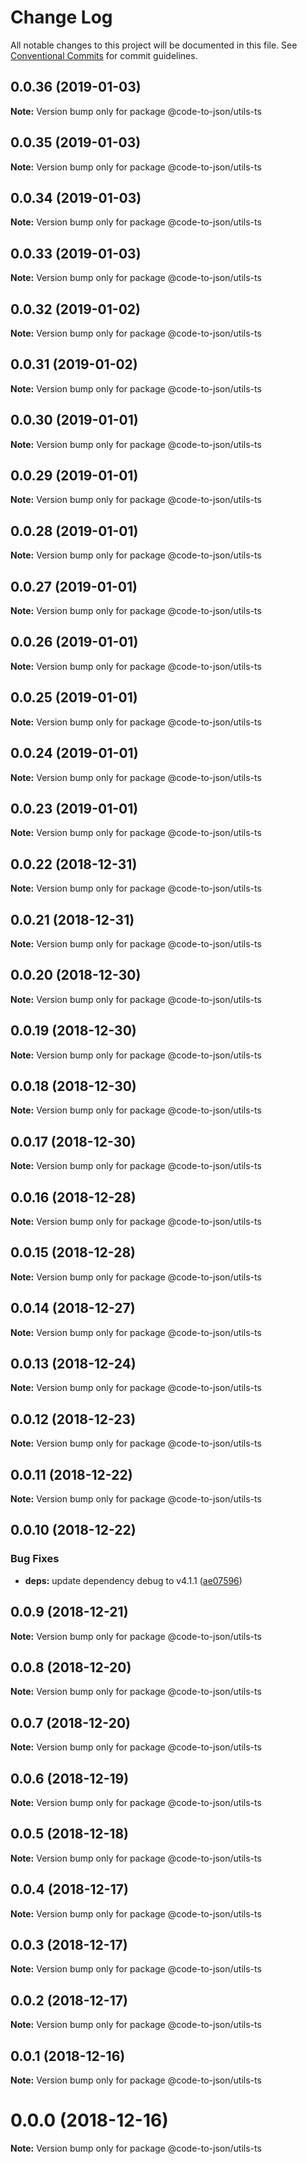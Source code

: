 # Change Log

All notable changes to this project will be documented in this file.
See [Conventional Commits](https://conventionalcommits.org) for commit guidelines.

## 0.0.36 (2019-01-03)

**Note:** Version bump only for package @code-to-json/utils-ts





## 0.0.35 (2019-01-03)

**Note:** Version bump only for package @code-to-json/utils-ts





## 0.0.34 (2019-01-03)

**Note:** Version bump only for package @code-to-json/utils-ts





## 0.0.33 (2019-01-03)

**Note:** Version bump only for package @code-to-json/utils-ts





## 0.0.32 (2019-01-02)

**Note:** Version bump only for package @code-to-json/utils-ts





## 0.0.31 (2019-01-02)

**Note:** Version bump only for package @code-to-json/utils-ts





## 0.0.30 (2019-01-01)

**Note:** Version bump only for package @code-to-json/utils-ts





## 0.0.29 (2019-01-01)

**Note:** Version bump only for package @code-to-json/utils-ts





## 0.0.28 (2019-01-01)

**Note:** Version bump only for package @code-to-json/utils-ts





## 0.0.27 (2019-01-01)

**Note:** Version bump only for package @code-to-json/utils-ts





## 0.0.26 (2019-01-01)

**Note:** Version bump only for package @code-to-json/utils-ts





## 0.0.25 (2019-01-01)

**Note:** Version bump only for package @code-to-json/utils-ts





## 0.0.24 (2019-01-01)

**Note:** Version bump only for package @code-to-json/utils-ts





## 0.0.23 (2019-01-01)

**Note:** Version bump only for package @code-to-json/utils-ts





## 0.0.22 (2018-12-31)

**Note:** Version bump only for package @code-to-json/utils-ts





## 0.0.21 (2018-12-31)

**Note:** Version bump only for package @code-to-json/utils-ts





## 0.0.20 (2018-12-30)

**Note:** Version bump only for package @code-to-json/utils-ts





## 0.0.19 (2018-12-30)

**Note:** Version bump only for package @code-to-json/utils-ts





## 0.0.18 (2018-12-30)

**Note:** Version bump only for package @code-to-json/utils-ts





## 0.0.17 (2018-12-30)

**Note:** Version bump only for package @code-to-json/utils-ts





## 0.0.16 (2018-12-28)

**Note:** Version bump only for package @code-to-json/utils-ts





## 0.0.15 (2018-12-28)

**Note:** Version bump only for package @code-to-json/utils-ts





## 0.0.14 (2018-12-27)

**Note:** Version bump only for package @code-to-json/utils-ts





## 0.0.13 (2018-12-24)

**Note:** Version bump only for package @code-to-json/utils-ts





## 0.0.12 (2018-12-23)

**Note:** Version bump only for package @code-to-json/utils-ts





## 0.0.11 (2018-12-22)

**Note:** Version bump only for package @code-to-json/utils-ts





## 0.0.10 (2018-12-22)


### Bug Fixes

* **deps:** update dependency debug to v4.1.1 ([ae07596](https://github.com/mike-north/code-to-json/commit/ae07596))





## 0.0.9 (2018-12-21)

**Note:** Version bump only for package @code-to-json/utils-ts





## 0.0.8 (2018-12-20)

**Note:** Version bump only for package @code-to-json/utils-ts





## 0.0.7 (2018-12-20)

**Note:** Version bump only for package @code-to-json/utils-ts





## 0.0.6 (2018-12-19)

**Note:** Version bump only for package @code-to-json/utils-ts





## 0.0.5 (2018-12-18)

**Note:** Version bump only for package @code-to-json/utils-ts





## 0.0.4 (2018-12-17)

**Note:** Version bump only for package @code-to-json/utils-ts





## 0.0.3 (2018-12-17)

**Note:** Version bump only for package @code-to-json/utils-ts





## 0.0.2 (2018-12-17)

**Note:** Version bump only for package @code-to-json/utils-ts





## 0.0.1 (2018-12-16)

**Note:** Version bump only for package @code-to-json/utils-ts





# 0.0.0 (2018-12-16)

**Note:** Version bump only for package @code-to-json/utils-ts
